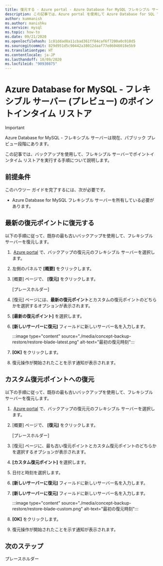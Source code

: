 ```yaml
---
title: 復元する - Azure portal - Azure Database for MySQL フレキシブル サーバー
description: この記事では、Azure portal を使用して Azure Database for SQL で復元操作を実行する方法について説明します。
author: kummanish
ms.author: manishku
ms.service: mysql
ms.topic: how-to
ms.date: 09/21/2020
ms.openlocfilehash: 1c81ddad8a11cbad361ff84caf6f7200a0c010d5
ms.sourcegitcommit: 829d951d5c90442a38012daaf77e86046018e5b9
ms.translationtype: HT
ms.contentlocale: ja-JP
ms.lasthandoff: 10/09/2020
ms.locfileid: "90930875"
---
```

# <a name="point-in-time-restore-of-a-azure-database-for-mysql---flexible-server-preview"></a>Azure Database for MySQL - フレキシブル サーバー (プレビュー) のポイントインタイム リストア


> [!IMPORTANT]
> Azure Database for MySQL - フレキシブル サーバーは現在、パブリック プレビュー段階にあります。

この記事では、バックアップを使用して、フレキシブル サーバーでポイントインタイム リストアを実行する手順について説明します。

## <a name="prerequisites"></a>前提条件

このハウツー ガイドを完了するには、次が必要です。

-   Azure Database for MySQL フレキシブル サーバーを所有している必要があります。

## <a name="restore-to-the-latest-restore-point"></a>最新の復元ポイントに復元する

以下の手順に従って、既存の最も古いバックアップを使用して、フレキシブル サーバーを復元します。

1.   [Azure portal](https://portal.azure.com/) で、バックアップの復元元のフレキシブル サーバーを選択します。

2.  左側のパネルで **[概要]** をクリックします。

3.  [概要] ページで、 **[復元]** をクリックします。

    [プレースホルダー]

4.  [復元] ページには、**最新の復元ポイント**とカスタムの復元ポイントのどちらかを選択するオプションが表示されます。

5.  **[最新の復元ポイント]** を選択します。


6.  **[新しいサーバーに復元]** フィールドに新しいサーバー名を入力します。

    :::image type="content" source="./media/concept-backup-restore/restore-blade-latest.png" alt-text="最初の復元時刻":::

8.  **[OK]** をクリックします。

9.  復元操作が開始されたことを示す通知が表示されます。

## <a name="restoring-to-a-custom-restore-point"></a>カスタム復元ポイントへの復元

以下の手順に従って、既存の最も古いバックアップを使用して、フレキシブル サーバーを復元します。

1.   [Azure portal](https://portal.azure.com/) で、バックアップの復元元のフレキシブル サーバーを選択します。

2.  [概要] ページで、 **[復元]** をクリックします。

    [プレースホルダー]

3.  [復元] ページに、最も古い復元ポイントとカスタム復元ポイントのどちらかを選択するオプションが表示されます。

4.  **[カスタム復元ポイント]** を選択します。

5.  日付と時刻を選択します。

6.  **[新しいサーバーに復元]** フィールドに新しいサーバー名を入力します。

6.  **[新しいサーバーに復元]** フィールドに新しいサーバー名を入力します。 
   
    :::image type="content" source="./media/concept-backup-restore/restore-blade-custom.png" alt-text="最初の復元時刻":::
 
7.  **[OK]** をクリックします。

8.  復元操作が開始されたことを示す通知が表示されます。

## <a name="next-steps"></a>次のステップ

プレースホルダー
